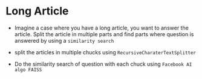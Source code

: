 # Long Article
- Imagine a case where you have a long article, you want to answer the article.
Split the article in multiple parts and find parts where question is answered by using a ```similarity search```

- split the articles in multiple chucks using ```RecursiveCharaterTextSplitter```
- Do the similarity search of question with each chuck using ```Facebook AI algo FAISS```
